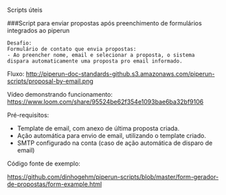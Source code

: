 Scripts úteis

###Script para enviar propostas após preenchimento de formulários integrados ao piperun
```
Desafio:
Formulário de contato que envia propostas:
- Ao preencher nome, email e selecionar a proposta, o sistema 
dispara automaticamente uma proposta pro email informado.
```

Fluxo:
http://piperun-doc-standards-github.s3.amazonaws.com/piperun-scripts/proposal-by-email.png

Vídeo demonstrando funcionamento:
https://www.loom.com/share/95524be62f354e1093bae6ba32bf9106

Pré-requisitos:

- Template de email, com anexo de última proposta criada.
- Ação automática para envio de email, utilizando o template criado.
- SMTP configurado na conta (caso de ação automática de disparo de email)

Código fonte de exemplo:

https://github.com/dinhogehm/piperun-scripts/blob/master/form-gerador-de-propostas/form-example.html
